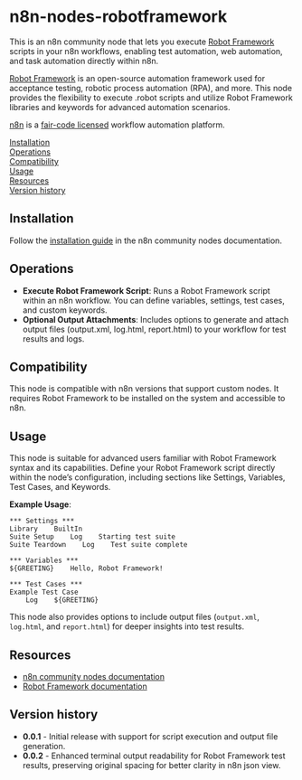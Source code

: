 
# n8n-nodes-robotframework

This is an n8n community node that lets you execute [Robot Framework](https://robotframework.org/) scripts in your n8n workflows, enabling test automation, web automation, and task automation directly within n8n.

[Robot Framework](https://robotframework.org/) is an open-source automation framework used for acceptance testing, robotic process automation (RPA), and more. This node provides the flexibility to execute .robot scripts and utilize Robot Framework libraries and keywords for advanced automation scenarios.

[n8n](https://n8n.io/) is a [fair-code licensed](https://docs.n8n.io/reference/license/) workflow automation platform.

[Installation](#installation)  
[Operations](#operations)  
[Compatibility](#compatibility)  
[Usage](#usage)  
[Resources](#resources)  
[Version history](#version-history)  

## Installation

Follow the [installation guide](https://docs.n8n.io/integrations/community-nodes/installation/) in the n8n community nodes documentation.

## Operations

- **Execute Robot Framework Script**: Runs a Robot Framework script within an n8n workflow. You can define variables, settings, test cases, and custom keywords.
- **Optional Output Attachments**: Includes options to generate and attach output files (output.xml, log.html, report.html) to your workflow for test results and logs.

## Compatibility

This node is compatible with n8n versions that support custom nodes. It requires Robot Framework to be installed on the system and accessible to n8n.

## Usage

This node is suitable for advanced users familiar with Robot Framework syntax and its capabilities. Define your Robot Framework script directly within the node’s configuration, including sections like Settings, Variables, Test Cases, and Keywords.

**Example Usage**:
```robot
*** Settings ***
Library    BuiltIn
Suite Setup    Log    Starting test suite
Suite Teardown    Log    Test suite complete

*** Variables ***
${GREETING}    Hello, Robot Framework!

*** Test Cases ***
Example Test Case
    Log    ${GREETING}
```

This node also provides options to include output files (`output.xml`, `log.html`, and `report.html`) for deeper insights into test results.

## Resources

- [n8n community nodes documentation](https://docs.n8n.io/integrations/community-nodes/)
- [Robot Framework documentation](https://robotframework.org/)

## Version history

- **0.0.1** - Initial release with support for script execution and output file generation.
- **0.0.2** - Enhanced terminal output readability for Robot Framework test results, preserving original spacing for better clarity in n8n json view.